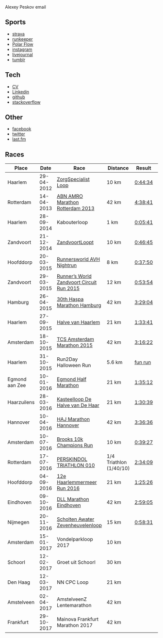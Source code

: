 Alexey Peskov
email

## Sports
* [strava](http://strava.com/athletes/7274293)
* [runkeeper](https://runkeeper.com/user/sandlex)
* [Polar Flow](https://flow.polar.com/training/profiles/8655986)
 * [instagram](https://www.instagram.com/sandlex)
 * [livejournal](http://sandlex.livejournal.com)
 * [tumblr](http://sandlex.tumblr.com)

## Tech
* [CV]()
* [Linkedin](https://nl.linkedin.com/in/alexeypeskov)
* [github](https://github.com/sandlex)
* [stackoverflow](http://stackoverflow.com/users/115437/sandlex)

## Other
* [facebook](https://www.facebook.com/sandlex)
* [twitter](https://twitter.com/sandlex)
* [last.fm](http://www.last.fm/user/sandlexroo)

## Races
Place|Date|Race|Distance|Result|Comment
-----|----|----|--------|------|-------
Haarlem|29-04-2012|[ZorgSpecialist Loop](http://sandlex.livejournal.com/475437.html)|10 km|[0:44:34](https://www.strava.com/activities/228369512)	
Rotterdam|14-04-2013|[ABN AMRO Marathon Rotterdam 2013](http://sandlex.livejournal.com/491554.html)|42 km|[4:38:41](https://www.strava.com/activities/228365032)	
Haarlem|28-09-2014|Kabouterloop|1 km|[0:05:41](https://www.strava.com/activities/228360512)	
Zandvoort|21-12-2014|[ZandvoortLoopt](http://sandlex.livejournal.com/507232.html)|10 km|[0:46:45](https://www.strava.com/activities/231600390)	
Hoofddorp|20-03-2015|[Runnersworld AVH Nightrun](http://sandlex.livejournal.com/510610.html)|8 km|[0:37:50](https://www.strava.com/activities/271358124)	
Zandvoort|29-03-2015|[Runner’s World Zandvoort Circuit Run 2015](http://sandlex.livejournal.com/511079.html)|12 km|[0:53:54](https://www.strava.com/activities/275867781)	
Hamburg|26-04-2015|[30th Haspa Marathon Hamburg](http://sandlex.livejournal.com/512186.html)|42 km|[3:29:04](https://www.strava.com/activities/293209817)	
Haarlem|27-09-2015|[Halve van Haarlem](http://sandlex.livejournal.com/514580.html)|21 km|[1:33:41](https://www.strava.com/activities/401652995)	
Amsterdam|18-10-2015|[TCS Amsterdam Marathon 2015](http://sandlex.livejournal.com/515314.html)|42 km|[3:16:22](https://www.strava.com/activities/415607221)	
Haarlem|31-10-2015|Run2Day Halloween Run|5.6 km|[fun run](https://www.strava.com/activities/423999283)	
Egmond aan Zee|10-01-2016|[Egmond Half Marathon](http://sandlex.livejournal.com/515548.html)|21 km|[1:35:12](https://www.strava.com/activities/467446619)	
Haarzuilens|28-03-2016|[Kasteelloop De Halve van De Haar](http://sandlex.livejournal.com/515753.html)|21 km|[1:30:39](https://www.strava.com/activities/529263370)	
Hannover|10-04-2016|[HAJ Marathon Hannover](http://sandlex.livejournal.com/516018.html)|42 km|[3:36:36](https://www.strava.com/activities/541676847)	
Amsterdam|10-07-2016|[Brooks 10k Champions Run](http://sandlex.livejournal.com/517843.html)|10 km|[0:39:27](https://www.strava.com/activities/636314835)	
Rotterdam|17-07-2016|[PERSKINDOL TRIATHLON 010](http://sandlex.livejournal.com/517961.html)|1/4 Triathlon (1/40/10)|[2:3](https://www.strava.com/activities/644223705)[4:09](https://www.strava.com/activities/644223916)	
Hoofddorp|04-09-2016|[12e Haarlemmermeer Run 2016](http://sandlex.livejournal.com/518198.html)|21 km|[1:25:26](https://www.strava.com/activities/700197134)|4th in M35
Eindhoven|09-10-2016|[DLL Marathon Eindhoven](http://sandlex.livejournal.com/518528.html)|42 km|[2:59:05](https://www.strava.com/activities/739408882)	
Nijmegen|20-11-2016|[Scholten Awater Zevenheuvelenloop](http://sandlex.livejournal.com/518721.html)|15 km|[0:58:31](https://www.strava.com/activities/781059023)|10k - 39:14
Amsterdam|15-01-2017|Vondelparkloop 2017|10 km
Schoorl|12-02-2017|Groet uit Schoorl|30 km
Den Haag|12-03-2017|NN CPC Loop|21 km
Amstelveen|02-04-2017|AmstelveenZ Lentemarathon|42 km
Frankfurt|29-10-2017|Mainova Frankfurt Marathon 2017|42 km
